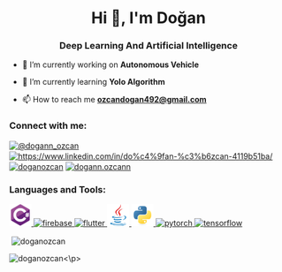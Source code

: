 <h1 align="center">Hi 👋, I'm Doğan</h1>
<h3 align="center">Deep Learning And Artificial Intelligence</h3>

- 🔭 I’m currently working on **Autonomous Vehicle**

- 🌱 I’m currently learning **Yolo Algorithm**

- 📫 How to reach me **ozcandogan492@gmail.com**

<h3 align="left">Connect with me:</h3>
<p align="left">
<a href="https://twitter.com/@dogann_ozcan" target="blank"><img align="center" src="https://raw.githubusercontent.com/rahuldkjain/github-profile-readme-generator/master/src/images/icons/Social/twitter.svg" alt="@dogann_ozcan" height="30" width="40" /></a>
<a href="https://linkedin.com/in/https://www.linkedin.com/in/do%c4%9fan-%c3%b6zcan-4119b51ba/" target="blank"><img align="center" src="https://raw.githubusercontent.com/rahuldkjain/github-profile-readme-generator/master/src/images/icons/Social/linked-in-alt.svg" alt="https://www.linkedin.com/in/do%c4%9fan-%c3%b6zcan-4119b51ba/" height="30" width="40" /></a>
<a href="https://kaggle.com/doganozcan" target="blank"><img align="center" src="https://raw.githubusercontent.com/rahuldkjain/github-profile-readme-generator/master/src/images/icons/Social/kaggle.svg" alt="doganozcan" height="30" width="40" /></a>
<a href="https://instagram.com/dogann.ozcann" target="blank"><img align="center" src="https://raw.githubusercontent.com/rahuldkjain/github-profile-readme-generator/master/src/images/icons/Social/instagram.svg" alt="dogann.ozcann" height="30" width="40" /></a>
</p>

<h3 align="left">Languages and Tools:</h3>
<p align="left"> <a href="https://www.w3schools.com/cs/" target="_blank" rel="noreferrer"> <img src="https://raw.githubusercontent.com/devicons/devicon/master/icons/csharp/csharp-original.svg" alt="csharp" width="40" height="40"/> </a> <a href="https://firebase.google.com/" target="_blank" rel="noreferrer"> <img src="https://www.vectorlogo.zone/logos/firebase/firebase-icon.svg" alt="firebase" width="40" height="40"/> </a> <a href="https://flutter.dev" target="_blank" rel="noreferrer"> <img src="https://www.vectorlogo.zone/logos/flutterio/flutterio-icon.svg" alt="flutter" width="40" height="40"/> </a> <a href="https://www.java.com" target="_blank" rel="noreferrer"> <img src="https://raw.githubusercontent.com/devicons/devicon/master/icons/java/java-original.svg" alt="java" width="40" height="40"/> </a> <a href="https://www.python.org" target="_blank" rel="noreferrer"> <img src="https://raw.githubusercontent.com/devicons/devicon/master/icons/python/python-original.svg" alt="python" width="40" height="40"/> </a> <a href="https://pytorch.org/" target="_blank" rel="noreferrer"> <img src="https://www.vectorlogo.zone/logos/pytorch/pytorch-icon.svg" alt="pytorch" width="40" height="40"/> </a> <a href="https://www.tensorflow.org" target="_blank" rel="noreferrer"> <img src="https://www.vectorlogo.zone/logos/tensorflow/tensorflow-icon.svg" alt="tensorflow" width="40" height="40"/> </a> </p>

<p>&nbsp;<img align="center" src="https://github-readme-stats.vercel.app/api?username=doganozcan&show_icons=true&locale=en" alt="doganozcan" /></p>

<p><img align="left" src="https://github-readme-stats.vercel.app/api/top-langs?username=doganozcan&show_icons=true&locale=en&layout=compact" alt="doganozcan" /><\p>
